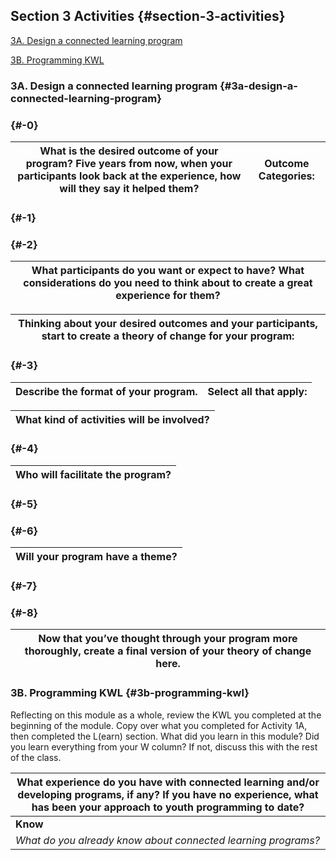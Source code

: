 ## Section 3 Activities {#section-3-activities}

[3A. Design a connected learning program](#3a-design-a-connected-learning-program)

[3B. Programming KWL](#3b-programming-kwl)

### 3A. Design a connected learning program {#3a-design-a-connected-learning-program}

### 

###  {#-0}

| What is the desired outcome of your program? Five years from now, when your participants look back at the experience, how will they say it helped them? | **Outcome Categories:** |
| --- | --- |

###  {#-1}

###  {#-2}

| What participants do you want or expect to have? What considerations do you need to think about to create a great experience for them? |
| --- |

| Thinking about your desired outcomes and your participants, start to create a theory of change for your program: |
| --- |

###  {#-3}

| Describe the format of your program. | Select all that apply: |
| --- | --- |

| What kind of activities will be involved? |
| --- |

###  {#-4}

| Who will facilitate the program? |
| --- |

###  {#-5}

###  {#-6}

| Will your program have a theme? |
| --- |

###  {#-7}

###  {#-8}

| Now that you’ve thought through your program more thoroughly, create a final version of your theory of change here. |
| --- |

### 3B. Programming KWL {#3b-programming-kwl}

Reflecting on this module as a whole, review the KWL you completed at the beginning of the module. Copy over what you completed for Activity 1A, then completed the L(earn) section. What did you learn in this module? Did you learn everything from your W column? If not, discuss this with the rest of the class.

| **What experience do you have with connected learning and/or developing programs, if any? If you have no experience, what has been your approach to youth programming to date?** |
| --- |
| **Know** | **Want** | **Learn** |
| _What do you already know about connected learning programs?_ | _What do you want to learn about connected learning programs?_ | _Leave this section blank for now._ |